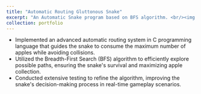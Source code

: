 ```yaml
---
title: "Automatic Routing Gluttonous Snake"
excerpt: "An Automatic Snake program based on BFS algorithm. <br/><img src='/images/AutoSnake.gif'>"
collection: portfolio
---
```



- Implemented an advanced automatic routing system in C programming language that guides the snake to consume the maximum number of apples while avoiding collisions.
- Utilized the Breadth-First Search (BFS) algorithm to efficiently explore possible paths, ensuring the snake's survival and maximizing apple collection.
- Conducted extensive testing to refine the algorithm, improving the snake's decision-making process in real-time gameplay scenarios.